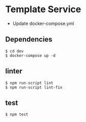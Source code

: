# Template Service

- Update docker-compose.yml
## Dependencies

```
$ cd dev
$ docker-compose up -d
``` 

## linter
```
$ npm run-script lint
$ npm run-script lint-fix
``` 

## test
```
$ npm test
``` 

